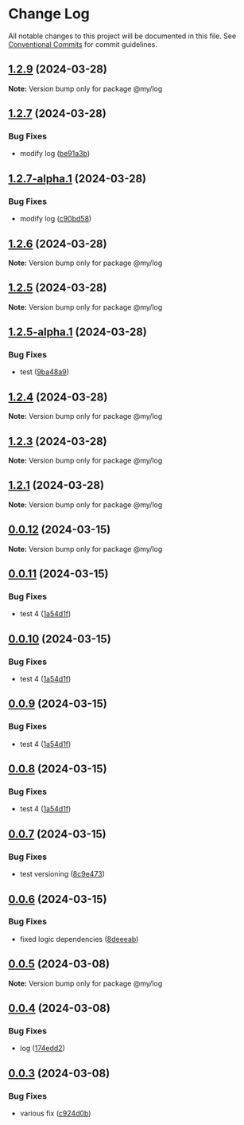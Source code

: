 # Change Log

All notable changes to this project will be documented in this file.
See [Conventional Commits](https://conventionalcommits.org) for commit guidelines.

## [1.2.9](https://github.com/Iustin-Burlacu/monorepo-aws-lambda-lerna/compare/v1.2.9-alpha.0...v1.2.9) (2024-03-28)

**Note:** Version bump only for package @my/log





## [1.2.7](https://github.com/Iustin-Burlacu/monorepo-aws-lambda-lerna/compare/v1.2.7-alpha.1...v1.2.7) (2024-03-28)


### Bug Fixes

* modify log ([be91a3b](https://github.com/Iustin-Burlacu/monorepo-aws-lambda-lerna/commit/be91a3beaa9f7421551918c5c1de16e8edad03d5))





## [1.2.7-alpha.1](https://github.com/Iustin-Burlacu/monorepo-aws-lambda-lerna/compare/v1.2.7-alpha.0...v1.2.7-alpha.1) (2024-03-28)


### Bug Fixes

* modify log ([c90bd58](https://github.com/Iustin-Burlacu/monorepo-aws-lambda-lerna/commit/c90bd58657da15f053a65815c1dd640be2e1c8c0))





## [1.2.6](https://github.com/Iustin-Burlacu/monorepo-aws-lambda-lerna/compare/v1.2.6-alpha.1...v1.2.6) (2024-03-28)

**Note:** Version bump only for package @my/log





## [1.2.5](https://github.com/Iustin-Burlacu/monorepo-aws-lambda-lerna/compare/v1.2.5-alpha.2...v1.2.5) (2024-03-28)

**Note:** Version bump only for package @my/log





## [1.2.5-alpha.1](https://github.com/Iustin-Burlacu/monorepo-aws-lambda-lerna/compare/v1.2.5-alpha.0...v1.2.5-alpha.1) (2024-03-28)


### Bug Fixes

* test ([9ba48a9](https://github.com/Iustin-Burlacu/monorepo-aws-lambda-lerna/commit/9ba48a98af8c631a1a0d49ae3e16efcda1e8f56f))





## [1.2.4](https://github.com/Iustin-Burlacu/monorepo-aws-lambda-lerna/compare/v1.2.4-beta.0.1...v1.2.4) (2024-03-28)

**Note:** Version bump only for package @my/log





## [1.2.3](https://github.com/Iustin-Burlacu/monorepo-aws-lambda-lerna/compare/v1.2.3-alpha.1...v1.2.3) (2024-03-28)

**Note:** Version bump only for package @my/log





## [1.2.1](https://github.com/Iustin-Burlacu/monorepo-aws-lambda-lerna/compare/v1.2.0...v1.2.1) (2024-03-28)

**Note:** Version bump only for package @my/log





## [0.0.12](https://github.com/Iustin-Burlacu/monorepo-aws-lambda-lerna/compare/v0.0.11...v0.0.12) (2024-03-15)

**Note:** Version bump only for package @my/log





## [0.0.11](https://github.com/Iustin-Burlacu/monorepo-aws-lambda-lerna/compare/v0.0.7...v0.0.11) (2024-03-15)


### Bug Fixes

* test 4 ([1a54d1f](https://github.com/Iustin-Burlacu/monorepo-aws-lambda-lerna/commit/1a54d1fdc4c983e9d5add3976d45064f95369d5d))





## [0.0.10](https://github.com/Iustin-Burlacu/monorepo-aws-lambda-lerna/compare/v0.0.7...v0.0.10) (2024-03-15)


### Bug Fixes

* test 4 ([1a54d1f](https://github.com/Iustin-Burlacu/monorepo-aws-lambda-lerna/commit/1a54d1fdc4c983e9d5add3976d45064f95369d5d))





## [0.0.9](https://github.com/Iustin-Burlacu/monorepo-aws-lambda-lerna/compare/v0.0.7...v0.0.9) (2024-03-15)


### Bug Fixes

* test 4 ([1a54d1f](https://github.com/Iustin-Burlacu/monorepo-aws-lambda-lerna/commit/1a54d1fdc4c983e9d5add3976d45064f95369d5d))





## [0.0.8](https://github.com/Iustin-Burlacu/monorepo-aws-lambda-lerna/compare/v0.0.7...v0.0.8) (2024-03-15)


### Bug Fixes

* test 4 ([1a54d1f](https://github.com/Iustin-Burlacu/monorepo-aws-lambda-lerna/commit/1a54d1fdc4c983e9d5add3976d45064f95369d5d))





## [0.0.7](https://github.com/Iustin-Burlacu/monorepo-aws-lambda-lerna/compare/v0.0.6...v0.0.7) (2024-03-15)


### Bug Fixes

* test versioning ([8c9e473](https://github.com/Iustin-Burlacu/monorepo-aws-lambda-lerna/commit/8c9e4736ef4630ae6fefd10dbff48301aa8fbae7))





## [0.0.6](https://github.com/Iustin-Burlacu/monorepo-aws-lambda-lerna/compare/v0.0.5...v0.0.6) (2024-03-15)


### Bug Fixes

* fixed logic dependencies ([8deeeab](https://github.com/Iustin-Burlacu/monorepo-aws-lambda-lerna/commit/8deeeab358a041f052e0111493de1f238e7b9979))





## [0.0.5](https://github.com/Iustin-Burlacu/monorepo-aws-lambda-lerna/compare/v0.0.4...v0.0.5) (2024-03-08)

**Note:** Version bump only for package @my/log





## [0.0.4](https://github.com/Iustin-Burlacu/monorepo-aws-lambda-lerna/compare/v0.0.3...v0.0.4) (2024-03-08)


### Bug Fixes

* log ([174edd2](https://github.com/Iustin-Burlacu/monorepo-aws-lambda-lerna/commit/174edd2eba326c13c1fc6c43095540de3f6ce2eb))





## [0.0.3](https://github.com/Iustin-Burlacu/monorepo-aws-lambda-lerna/compare/v0.0.2...v0.0.3) (2024-03-08)


### Bug Fixes

* various fix ([c924d0b](https://github.com/Iustin-Burlacu/monorepo-aws-lambda-lerna/commit/c924d0bbf09f96619dd8a6b715307afe4080cc52))
